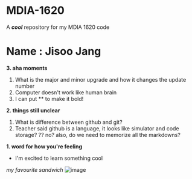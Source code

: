 # MDIA-1620
A ***cool*** repository for my MDIA 1620 code

<h1>Name : Jisoo Jang</h1>

**3. aha moments**
1. What is the major and minor upgrade and how it changes the update number
2. Computer doesn't work like human brain
3. I can put ** to make it bold!

**2. things still unclear**
1. What is difference between github and git?
2. Teacher said github is a language, it looks like simulator and code storage? ?? no? also, do we need to memorize all the markdowns? 

**1. word for how you're feeling**
- I'm excited to learn something cool 

<em>my favourite sandwich</em>
![image](https://github.com/user-attachments/assets/652fccdf-d1d0-4c27-8be8-9b390daabef3)
